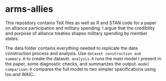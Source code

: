 # arms-allies
This repository contains TeX files as well as R and STAN code for a paper on alliance participation and military spending. I argue that the credibility and purpose of alliance treaties shapes military spending by member states. 

The data folder contains everything needed to replicate the data construction process and analysis. Use `dataset construction and summary.R` to create the dataset. `analysis.R` runs the main model I present in the paper, some diagnostic checks, and summarizes the output. `model comparison.R` compares the full model to two simpler specifications using loo and WAIC.  
